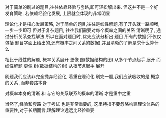 

对于简单的刷过的题目,往往依靠经验与套路,即可轻松解出来.
但这并不是一个好发育策略, 若依赖经验化发展, 上限就会体现的非常明显

理论化才是核心发展策略,
对于简单的题目,往往是线性解题,有了开头就一路顺畅,一步一步即可
但对于复杂题目, 往往我们需要对每个概率之间的关系 清晰明了, 通过分析关系查找解法
所以在面对题目时, 优先应该分析出 题目 所有的数据(不仅仅包括 题目字面上给出的,还有概率之间关系的数据),并且清晰的了解是求什么算什么

相比于线性的解题, 概率关系展开 更像 图(数据结构的图) 从多个节点起手 展开
而线性解题 更像 树(数据结构的树) 从根节点起手 展开

刷题我们应该非完全抛弃经验化, 着重在理论化
刷完一题,我们应该吸收的是 概念的关系 ,而非套路本身

对概率本身的清晰 和 与它的关系联系的概率的清晰 才是重中之重

当然了,经验和套路 对于考试 也是非常重要的, 这里特指不要忽略构建理论体系的重要性,对于长期而言,理解理论远远比经验重要


